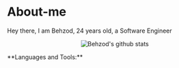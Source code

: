 # About-me
Hey there, I am Behzod, 24 years old, a Software Engineer
<p align="center">
<img align="center" src="https://github-readme-stats.vercel.app/api?username=behzod1996&show_icons=true&include_all_commits=true&theme=algolia" alt="Behzod's github stats"/>
<br/>
 </p>
**Languages and Tools:**
